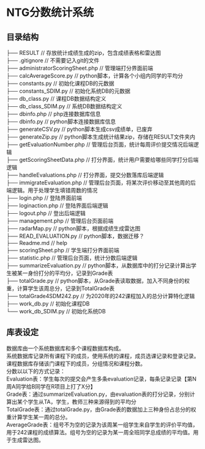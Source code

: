 # NTG分数统计系统  

## 目录结构  
├── RESULT                              // 存放统计成绩生成的zip，包含成绩表格和雷达图  
├── .gitignore                          // 不需要记入git的文件  
├── administratorScoringSheet.php       // 管理端打分界面前端  
├── calcAverageScore.py                 // python脚本，计算各个小组内同学的平均分  
├── constants.py                        // 初始化课程DB的元数据  
├── constants_SDIM.py                   // 初始化系统DB的元数据  
├── db_class.py                         // 课程DB数据结构定义  
├── db_class_SDIM.py                    // 系统DB数据结构定义  
├── dbinfo.php                          // php连接数据库信息  
├── dbinfo.py                           // python脚本连接数据库信息  
├── generateCSV.py                      // python脚本生成csv成绩单，已废弃  
├── generateZip.py                      // python脚本生成统计结果zip，存储在RESULT文件夹内  
├── getEvaluationNumber.php             // 管理后台页面，统计每周评价提交情况后端逻辑  
├── getScoringSheetData.php             // 打分界面，统计用户需要给哪些同学打分后端逻辑  
├── handleEvaluations.php               // 打分界面，提交分数落库后端逻辑  
├── immigrateEvaluation.php             // 管理后台页面，将某次评价移动至其他周的后端逻辑。用于处理学生填错周数的情况  
├── login.php                           // 登陆界面前端  
├── loginaction.php                     // 登陆界面后端逻辑  
├── logout.php                          // 登出后端逻辑  
├── management.php                      // 管理后台页面前端  
├── radarMap.py                         // python脚本，根据成绩生成雷达图  
├── READ_EVALUATION.py                  // python脚本，数据迁移？  
├── Readme.md                           // help  
├── scoringSheet.php                    // 学生端打分界面前端  
├── statistic.php                       // 管理后台页面，统计分数后端逻辑  
├── summarizeEvaluation.py              // python脚本，从数据库中的打分记录计算出学生被某一身份打分的平均分，记录到Grade表  
├── totalGrade.py                       // python脚本，从Grade表读取数据，加入不同身份的权重，计算学生该周总分，记录到TotalGrade表  
├── totalGrade4SDM242.py                // 为2020年的242课程加入的总分计算特化逻辑  
├── work_db.py                          // 初始化课程DB  
└── work_db_SDIM.py                     // 初始化系统DB  
## 库表设定
数据库由一个系统数据库和多个课程数据库构成。  
系统数据库记录所有课程下的成员，使用系统的课程，成员选课记录和登录记录。  
课程数据库存储该门课程下的成员，分组情况和课程分数。  
分数以以下的方式记录：  
Evaluation表：学生每次的提交会产生多条evaluation记录，每条记录记录【第N周A同学给B同学在R项目上打了X分】  
Grade表：通过summarizeEvaluation.py，由evaluation表的打分记录，分别计算出某个学生从TA，学生，教师三种来源得到的平均分  
TotalGrade表：通过totalGrade.py，由Grade表的数据加上三种身份占总分的权重计算学生某一周的总分。  
AverageGrade表：组号不为空的记录为该周某一组学生来自学生的评价平均值，用于242课程的成绩算法。组号为空的记录为某一周全班同学总成绩的平均值。用于生成雷达图。  

